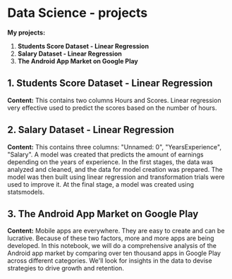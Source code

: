 # Data Science - projects
**My projects:**

 1. **Students Score Dataset - Linear Regression**
 2. **Salary Dataset - Linear Regression**
 3. **The Android App Market on Google Play**


## 1. Students Score Dataset - Linear Regression
**Content:**
This contains two columns Hours and Scores. Linear regression very effective used to predict the scores based on the number of hours.
## 2. Salary Dataset - Linear Regression
**Content:**
This contains three columns: "Unnamed: 0",	"YearsExperience",	"Salary". A model was created that predicts the amount of earnings depending on the years of experience. In the first stages, the data was analyzed and cleaned, and the data for model creation was prepared. The model was then built using linear regression and transformation trials were used to improve it. At the final stage, a model was created using statsmodels. 
## 3. The Android App Market on Google Play
**Content:**
Mobile apps are everywhere. They are easy to create and can be lucrative. Because of these two factors, more and more apps are being developed. In this notebook, we will do a comprehensive analysis of the Android app market by comparing over ten thousand apps in Google Play across different categories. We'll look for insights in the data to devise strategies to drive growth and retention.

